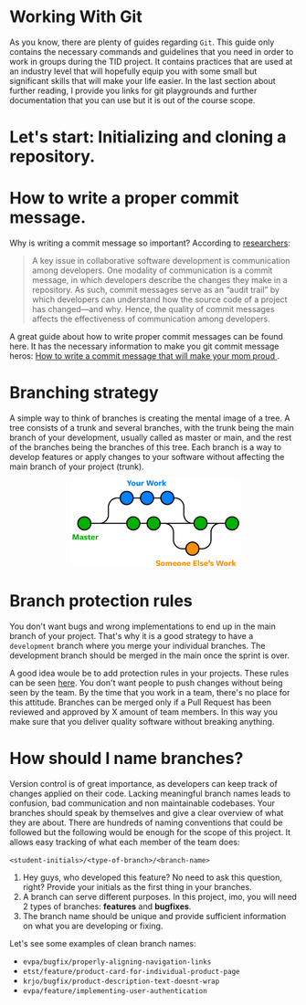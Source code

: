 # Working With Git

As you know, there are plenty of guides regarding `Git`. This guide only contains the necessary commands and guidelines that you need in order to work in groups during the TID project. It contains practices that are used at an industry level that will hopefully equip you with some small but significant skills that will make your life easier. In the last section about further reading, I provide you links for git playgrounds and further documentation that you can use but it is out of the course scope.

# Let's start: Initializing and cloning a repository.

# How to write a proper commit message.

Why is writing a commit message so important? According to [researchers](https://arxiv.org/pdf/2202.02974.pdf):

> A key issue in collaborative software development is communication among developers. One modality of communication is a
commit message, in which developers describe the changes they
make in a repository. As such, commit messages serve as an “audit
trail” by which developers can understand how the source code
of a project has changed—and why. Hence, the quality of commit messages affects the effectiveness of communication among
developers.

A great guide about how to write proper commit messages can be found here. It has the necessary information to make you git commit message heros: [How to write a commit message that will make your mom proud
](https://robertcooper.me/post/git-commit-messages).

# Branching strategy

A simple way to think of branches is creating the mental image of a tree. A tree consists of a trunk and several branches, with the trunk being the main branch of your development, usually called as master or main, and the rest of the branches being the branches of this tree. Each branch is a way to develop features or apply changes to your software without affecting the main branch of your project (trunk).

<div align="center">
<img style="width: 300px; border-radius: 10px; margin-left:8px;" src="images/git-branches-merge.png">
</div>

# Branch protection rules

You don't want bugs and wrong implementations to end up in the main branch of your project. That's why it is a good strategy to have a `development` branch where you merge your individual branches. The development branch should be merged in the main once the sprint is over.

A good idea woule be to add protection rules in your projects. These rules can be seen [here](https://docs.github.com/en/repositories/configuring-branches-and-merges-in-your-repository/defining-the-mergeability-of-pull-requests/managing-a-branch-protection-rule). You don't want people to push changes without being seen by the team. By the time that you work in a team, there's no place for this attitude. Branches can be merged only if a Pull Request has been reviewed and approved by X amount of team members. In this way you make sure that you deliver quality software without breaking anything.

# How should I name branches?

Version control is of great importance, as developers can keep track of changes applied on their code. Lacking meaningful branch names leads to confusion, bad communication and non maintainable codebases. Your branches should speak by themselves and give a clear overview of what they are about. There are hundreds of naming conventions that could be followed but the following would be enough for the scope of this project. 
It allows easy tracking of what each member of the team does:

`<student-initials>/<type-of-branch>/<branch-name>`

1. Hey guys, who developed this feature? No need to ask this question, right? Provide your initials as the first thing in your branches.
2. A branch can serve different purposes. In this project, imo, you will need 2 types of branches: **features** and **bugfixes**.
3. The branch name should be unique and provide sufficient information on what you are developing or fixing.

Let's see some examples of clean branch names:

- `evpa/bugfix/properly-aligning-navigation-links`
- `etst/feature/product-card-for-individual-product-page`
- `krjo/bugfix/product-description-text-doesnt-wrap`
- `evpa/feature/implementing-user-authentication`




